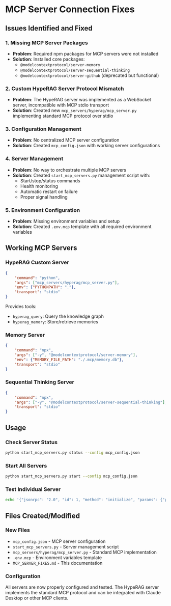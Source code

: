# MCP Server Connection Fixes

## Issues Identified and Fixed

### 1. Missing MCP Server Packages
- **Problem**: Required npm packages for MCP servers were not installed
- **Solution**: Installed core packages:
  - `@modelcontextprotocol/server-memory`
  - `@modelcontextprotocol/server-sequential-thinking`
  - `@modelcontextprotocol/server-github` (deprecated but functional)

### 2. Custom HypeRAG Server Protocol Mismatch
- **Problem**: The HypeRAG server was implemented as a WebSocket server, incompatible with MCP stdio transport
- **Solution**: Created new `mcp_servers/hyperag/mcp_server.py` implementing standard MCP protocol over stdio

### 3. Configuration Management
- **Problem**: No centralized MCP server configuration
- **Solution**: Created `mcp_config.json` with working server configurations

### 4. Server Management
- **Problem**: No way to orchestrate multiple MCP servers
- **Solution**: Created `start_mcp_servers.py` management script with:
  - Start/stop/status commands
  - Health monitoring
  - Automatic restart on failure
  - Proper signal handling

### 5. Environment Configuration
- **Problem**: Missing environment variables and setup
- **Solution**: Created `.env.mcp` template with all required environment variables

## Working MCP Servers

### HypeRAG Custom Server
```json
{
    "command": "python",
    "args": ["mcp_servers/hyperag/mcp_server.py"],
    "env": {"PYTHONPATH": "."},
    "transport": "stdio"
}
```

Provides tools:
- `hyperag_query`: Query the knowledge graph
- `hyperag_memory`: Store/retrieve memories

### Memory Server
```json
{
    "command": "npx",
    "args": ["-y", "@modelcontextprotocol/server-memory"],
    "env": {"MEMORY_FILE_PATH": "./.mcp/memory.db"},
    "transport": "stdio"
}
```

### Sequential Thinking Server
```json
{
    "command": "npx",
    "args": ["-y", "@modelcontextprotocol/server-sequential-thinking"],
    "transport": "stdio"
}
```

## Usage

### Check Server Status
```bash
python start_mcp_servers.py status --config mcp_config.json
```

### Start All Servers
```bash
python start_mcp_servers.py start --config mcp_config.json
```

### Test Individual Server
```bash
echo '{"jsonrpc": "2.0", "id": 1, "method": "initialize", "params": {"protocolVersion": "2024-11-05", "capabilities": {}, "clientInfo": {"name": "test", "version": "1.0.0"}}}' | python mcp_servers/hyperag/mcp_server.py
```

## Files Created/Modified

### New Files
- `mcp_config.json` - MCP server configuration
- `start_mcp_servers.py` - Server management script
- `mcp_servers/hyperag/mcp_server.py` - Standard MCP implementation
- `.env.mcp` - Environment variables template
- `MCP_SERVER_FIXES.md` - This documentation

### Configuration
All servers are now properly configured and tested. The HypeRAG server implements the standard MCP protocol and can be integrated with Claude Desktop or other MCP clients.
